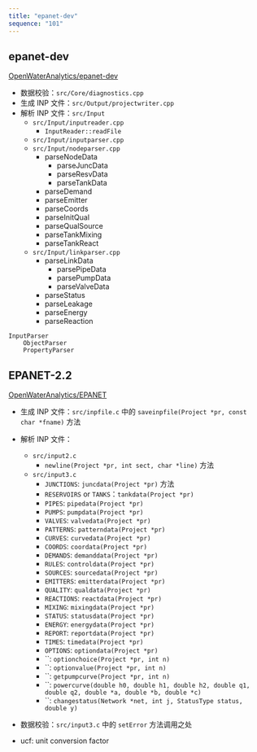 ```yaml
---
title: "epanet-dev"
sequence: "101"
---
```


## epanet-dev

[OpenWaterAnalytics/epanet-dev](https://github.com/OpenWaterAnalytics/epanet-dev)

- 数据校验：`src/Core/diagnostics.cpp`
- 生成 INP 文件：`src/Output/projectwriter.cpp`
- 解析 INP 文件：`src/Input`
    - `src/Input/inputreader.cpp`
        - `InputReader::readFile`
    - `src/Input/inputparser.cpp`
    - `src/Input/nodeparser.cpp`
        - parseNodeData
            - parseJuncData
            - parseResvData
            - parseTankData
        - parseDemand
        - parseEmitter
        - parseCoords
        - parseInitQual
        - parseQualSource
        - parseTankMixing
        - parseTankReact
    - `src/Input/linkparser.cpp`
        - parseLinkData
            - parsePipeData
            - parsePumpData
            - parseValveData
        - parseStatus
        - parseLeakage
        - parseEnergy
        - parseReaction

```text
InputParser
    ObjectParser
    PropertyParser
```

## EPANET-2.2

[OpenWaterAnalytics/EPANET](https://github.com/OpenWaterAnalytics/EPANET)

- 生成 INP 文件：`src/inpfile.c` 中的 `saveinpfile(Project *pr, const char *fname)` 方法
- 解析 INP 文件：
    - `src/input2.c`
        - `newline(Project *pr, int sect, char *line)` 方法
    - `src/input3.c`
        - `JUNCTIONS`:  `juncdata(Project *pr)` 方法
        - `RESERVOIRS` or `TANKS`：`tankdata(Project *pr)`
        - `PIPES`: `pipedata(Project *pr)`
        - `PUMPS`: `pumpdata(Project *pr)`
        - `VALVES`: `valvedata(Project *pr)`
        - `PATTERNS`: `patterndata(Project *pr)`
        - `CURVES`: `curvedata(Project *pr)`
        - `COORDS`: `coordata(Project *pr)`
        - `DEMANDS`: `demanddata(Project *pr)`
        - `RULES`: `controldata(Project *pr)`
        - `SOURCES`: `sourcedata(Project *pr)`
        - `EMITTERS`: `emitterdata(Project *pr)`
        - `QUALITY`: `qualdata(Project *pr)`
        - `REACTIONS`: `reactdata(Project *pr)`
        - `MIXING`: `mixingdata(Project *pr)`
        - `STATUS`: `statusdata(Project *pr)`
        - `ENERGY`: `energydata(Project *pr)`
        - `REPORT`: `reportdata(Project *pr)`
        - `TIMES`: `timedata(Project *pr)`
        - `OPTIONS`: `optiondata(Project *pr)`
        - ``: `optionchoice(Project *pr, int n)`
        - ``: `optionvalue(Project *pr, int n)`
        - ``: `getpumpcurve(Project *pr, int n)`
        - ``: `powercurve(double h0, double h1, double h2, double q1, double q2, double *a, double *b, double *c)`
        - ``: `changestatus(Network *net, int j, StatusType status, double y)`
- 数据校验：`src/input3.c` 中的 `setError` 方法调用之处

- ucf: unit conversion factor

